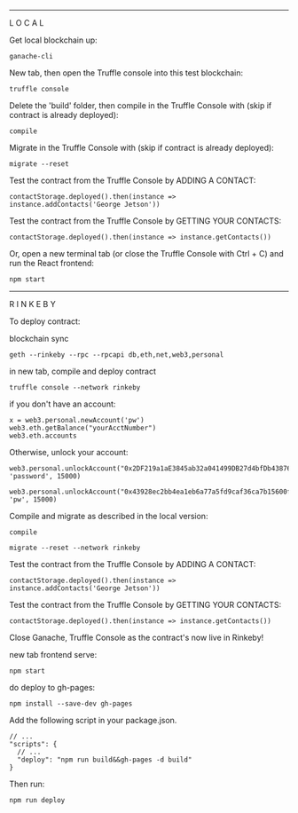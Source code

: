 ---------------------------------------------
 L  O  C  A  L

Get local blockchain up:

	ganache-cli

New tab, then open the Truffle console into this test blockchain:

	truffle console

Delete the 'build' folder, then compile in the Truffle Console with (skip if contract is already deployed):

	compile
	
Migrate in the Truffle Console with (skip if contract is already deployed):

	migrate	--reset


Test the contract from the Truffle Console by ADDING A CONTACT:
	
	contactStorage.deployed().then(instance => instance.addContacts('George Jetson'))


Test the contract from the Truffle Console by GETTING YOUR CONTACTS:
	
	contactStorage.deployed().then(instance => instance.getContacts())


Or, open a new terminal tab (or close the Truffle Console with Ctrl + C) and run the React frontend:

	npm start


---------------------------------------------
R I N K E B Y

To deploy contract:

blockchain sync 

	geth --rinkeby --rpc --rpcapi db,eth,net,web3,personal

in new tab, compile and deploy contract
	
	truffle console --network rinkeby

if you don't have an account:

	x = web3.personal.newAccount('pw')
	web3.eth.getBalance("yourAcctNumber")
	web3.eth.accounts

Otherwise, unlock your account:

	web3.personal.unlockAccount("0x2DF219a1aE3845ab32a041499DB27d4bfDb43876", 'password', 15000)

	web3.personal.unlockAccount("0x43928ec2bb4ea1eb6a77a5fd9caf36ca7b15600f", 'pw', 15000)

Compile and migrate as described in the local version:

	compile

	migrate --reset --network rinkeby


Test the contract from the Truffle Console by ADDING A CONTACT:
	
	contactStorage.deployed().then(instance => instance.addContacts('George Jetson'))


Test the contract from the Truffle Console by GETTING YOUR CONTACTS:
	
	contactStorage.deployed().then(instance => instance.getContacts())

Close Ganache, Truffle Console as the contract's now live in Rinkeby!

new tab frontend serve:
	
	npm start

do deploy to gh-pages:

	npm install --save-dev gh-pages

Add the following script in your package.json.

    // ...
    "scripts": {
      // ...
      "deploy": "npm run build&&gh-pages -d build"
    }

Then run:

	npm run deploy